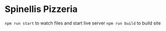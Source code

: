 # Spinellis Pizzeria

`npm run start` to watch files and start live server
`npm run build` to build site

